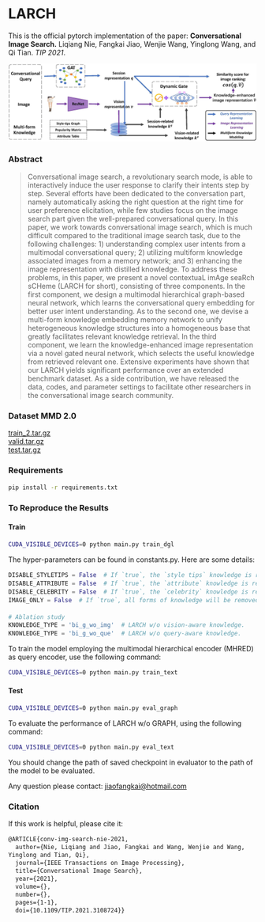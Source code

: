 # LARCH

This is the official pytorch implementation of the paper: **Conversational Image Search.** Liqiang Nie, Fangkai Jiao, Wenjie Wang, Yinglong Wang, and Qi Tian. *TIP 2021*.

![Our model LARCH](larch_framework.jpg)

### Abstract


> Conversational image search, a revolutionary search mode, 
> is able to interactively induce the user response to clarify their intents step by step. 
> Several efforts have been dedicated to the conversation part, 
> namely automatically asking the right question at the right time for user preference elicitation, 
> while few studies focus on the image search part given the well-prepared conversational query. 
> In this paper, we work towards conversational image search, 
> which is much difficult compared to the traditional image search task,
> due to the following challenges: 1) understanding complex user intents
from a multimodal conversational query; 2) utilizing multiform
knowledge associated images from a memory network; and 3)
enhancing the image representation with distilled knowledge. 
> To address these problems, in this paper, we present a
novel contextuaL imAge seaRch sCHeme (LARCH for short),
consisting of three components. In the first component, we design
a multimodal hierarchical graph-based neural network, which
learns the conversational query embedding for better user intent
understanding. As to the second one, we devise a multi-form
knowledge embedding memory network to unify heterogeneous
knowledge structures into a homogeneous base that greatly
facilitates relevant knowledge retrieval. In the third component,
we learn the knowledge-enhanced image representation via a
novel gated neural network, which selects the useful knowledge
from retrieved relevant one. Extensive experiments have shown
that our LARCH yields significant performance over an extended
benchmark dataset. As a side contribution, we have released the
data, codes, and parameter settings to facilitate other researchers
in the conversational image search community.

### Dataset MMD 2.0

[train_2.tar.gz](https://icloud.qd.sdu.edu.cn:7777/link/EEA7E1EE9F2904154911AF9C0DAB8F2D)  
[valid.tar.gz](https://icloud.qd.sdu.edu.cn:7777/link/7FCA2889C1BBAF858C892367BD13BB3D)  
[test.tar.gz](https://icloud.qd.sdu.edu.cn:7777/link/3001E617009ABF1992409C9438E9966C)  

### Requirements

```bash
pip install -r requirements.txt
```

### To Reproduce the Results

#### Train

```bash
CUDA_VISIBLE_DEVICES=0 python main.py train_dgl
```
The hyper-parameters can be found in constants.py. Here are some details:
```python
DISABLE_STYLETIPS = False  # If `true`, the `style tips` knowledge is removed.
DISABLE_ATTRIBUTE = False  # If `true`, the `attribute` knowledge is removed.
DISABLE_CELEBRITY = False  # If `true`, the `celebrity` knowledge is removed.
IMAGE_ONLY = False  # If `true`, all forms of knowledge will be removed.

# Ablation study
KNOWLEDGE_TYPE = 'bi_g_wo_img'  # LARCH w/o vision-aware knowledge.
KNOWLEDGE_TYPE = 'bi_g_wo_que'  # LARCH w/o query-aware knowledge.
```

To train the model employing the multimodal hierarchical encoder (MHRED) as query encoder, use the following command:

```bash
CUDA_VISIBLE_DEVICES=0 python main.py train_text
```

#### Test

```bash
CUDA_VISIBLE_DEVICES=0 python main.py eval_graph
```

To evaluate the performance of LARCH w/o GRAPH, using the following command:
```bash
CUDA_VISIBLE_DEVICES=0 python main.py eval_text
```

You should change the path of saved checkpoint in evaluator to the path of the model to be evaluated.

Any question please contact: jiaofangkai@hotmail.com

### Citation

If this work is helpful, please cite it:
```
@ARTICLE{conv-img-search-nie-2021,
  author={Nie, Liqiang and Jiao, Fangkai and Wang, Wenjie and Wang, Yinglong and Tian, Qi},
  journal={IEEE Transactions on Image Processing}, 
  title={Conversational Image Search}, 
  year={2021},
  volume={},
  number={},
  pages={1-1},
  doi={10.1109/TIP.2021.3108724}}
```

